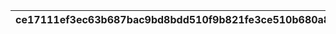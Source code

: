 |ce17111ef3ec63b687bac9bd8bdd510f9b821fe3ce510b680a836fe1da8f88cd|0530021043ca5f7d07273de204103a70f1e29e1e4e7fa84897850ca91e75e1cf|fe614456fecf64fc1955ef21fde9c4ca22bfdb153f57d25fa1c5af97f942d5b4|2292f6c58bbc08827daeaf9998e1298ea85c9419aeeb5a4f794a269244b451f1|2469fd1a7b58e48322dc3f0a90ca30bb8d42f78d200304990060416dc31b08b2|dd1fb37838f9373e06f01b777c914959e73b96aed5879def3f857bff1c51d151|a95cfd88b42bcfc9ec7aed10c6ae9340b7b6e144f6f3975beb8d3714b9934e06|2f1fe1e2b89526b643956d46b211e9db99da9a0f6741981ae05ad7cb9753b79e|b77313366af28be55f2cd0b05f3d434c4417d3570ab00efd2df83204189fdec2|4c6b8e02e0d9f8304b90ab7da452ce1afc27fd99c9abc3bca277e0c06aec6167|b3f72a0d81f465e51521f530983187cc41702c80509d648ea8341d2a281b877f|
| --- | --- | --- | --- | --- | --- | --- | --- | --- | --- | --- |